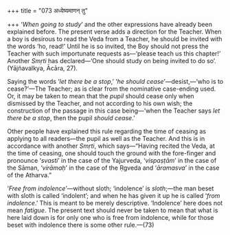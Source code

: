 +++
title = "073 अध्येष्यमाणन् तु"

+++
‘*When going to study*’ and the other expressions have already been
explained before. The present verse adds a direction for the Teacher.
When a boy is desirous to read the Veda from a Teacher, he should be
invited with the words ‘ho, read!’ Until he is so invited, the Boy
should not press the Teacher with such importunate requests as—‘please
teach us this chapter!’ Another *Smṛti* has declared—‘One should study
on being invited to do so’. (Yājñavalkya, Ācāra, 27).

Saying the words ‘*let there be a stop*,’ ‘*he should
cease*’—desist,—‘who is to cease?’—The Teacher; as is clear from the
nominative case-ending used. Or, it may be taken to mean that the
*pupil* should cease only when dismissed by the Teacher, and not
according to his own wish; the construction of the passage in this case
being—‘when the Teacher says *let there be a stop*, then the pupil
*should cease*.’

Other people have explained this rule regarding the time of ceasing as
applying to all readers—the pupil as well as the Teacher. And this is in
accordance with another *Smṛti*, which says—“Having recited the Veda, at
the time of ceasing, one should touch the ground with the fore-finger
and pronounce ‘*svasti*’ in the case of the Yajurveda, ‘*vispaṣṭām*’ in
the case of the Sāman, ‘*virāmaḥ*’ in the case of the Ṛgveda and
‘*āramasva*’ in the case of the Atharva.”

‘*Free from indolence*’—without sloth; ‘indolence’ is *sloth*;—the man
beset with sloth is called ‘indolent’; and when he has given it up he is
called ‘*from indolence*.’ This is meant to be merely descriptive.
‘Indolence’ here does not mean *fatigue*. The present text should never
be taken to mean that what is here laid down is for only one who is free
from indolence, while for those beset with indolence there is some other
rule.—(73)


